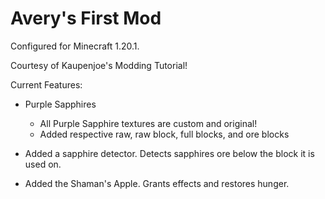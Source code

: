 # Avery's First Mod
Configured for Minecraft 1.20.1.

Courtesy of Kaupenjoe's Modding Tutorial!

Current Features:
- Purple Sapphires
    - All Purple Sapphire textures are custom and original!
    - Added respective raw, raw block, full blocks, and ore blocks

- Added a sapphire detector. Detects sapphires ore below the block it is used on.
- Added the Shaman's Apple. Grants effects and restores hunger.
